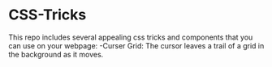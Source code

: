 # CSS-Tricks

This repo includes several appealing css tricks and components that you can use on your webpage:
-Curser Grid: The cursor leaves a trail of a grid in the background as it moves.
